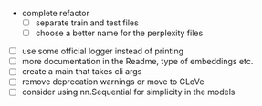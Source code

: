 - complete refactor
  - [ ] separate train and test files
  - [ ] choose a better name for the perplexity files 
- [ ] use some official logger instead of printing 
- [ ] more documentation in the Readme, type of embeddings etc.
- [ ] create a main that takes cli args
- [ ] remove deprecation warnings or move to GLoVe
- [ ] consider using nn.Sequential for simplicity in the models 